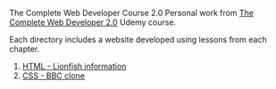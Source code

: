 The Complete Web Developer Course 2.0
Personal work from [The Complete Web Developer 2.0](https://www.udemy.com/the-complete-web-developer-course-2/) Udemy course.

Each directory includes a website developed using lessons from each chapter.

1. [HTML - Lionfish information](/1-html/)
2. [CSS - BBC clone](/2-css/)
